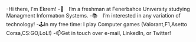 -Hi there, I'm Ekrem!
-🌱 I’m a freshman at Fenerbahce Unıversıty studying Managment Informatıon Systems.
-📚 I’m interested in any variation of technology!
-🕹️In my free time: I play Computer games (Valorant,F1,Asetto Corsa,CS:GO,LoL!)
-📫Get in touch over e-mail, LinkedIn, or Twitter!


